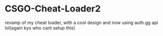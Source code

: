 # CSGO-Cheat-Loader2
revamp of my cheat loader, with a cool design and now using auth.gg api lol(again kys who cant setup this)
